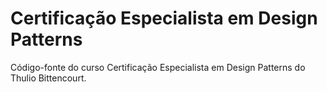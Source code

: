 # Certificação Especialista em Design Patterns

Código-fonte do curso Certificação Especialista em Design Patterns do Thulio Bittencourt.

